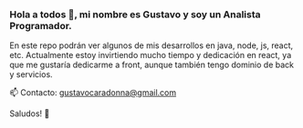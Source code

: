 ### Hola a todos 👋, mi nombre es Gustavo y soy un Analista Programador. 
En este repo podrán ver algunos de mis desarrollos en java, node, js, react, etc.
Actualmente estoy invirtiendo mucho tiempo y dedicación en react, ya que me gustaría dedicarme a front, aunque también tengo dominio de back y servicios.


📫 Contacto: gustavocaradonna@gmail.com

Saludos! 🎈

<!--
**gustavocaradonna/gustavocaradonna** is a ✨ _special_ ✨ repository because its `README.md` (this file) appears on your GitHub profile.

Here are some ideas to get you started:

- 🔭 I’m currently working on ...
- 🌱 I’m currently learning ...
- 👯 I’m looking to collaborate on ...
- 🤔 I’m looking for help with ...
- 💬 Ask me about ...
- 📫 How to reach me: ...
- 😄 Pronouns: ...
- ⚡ Fun fact: ...
-->
